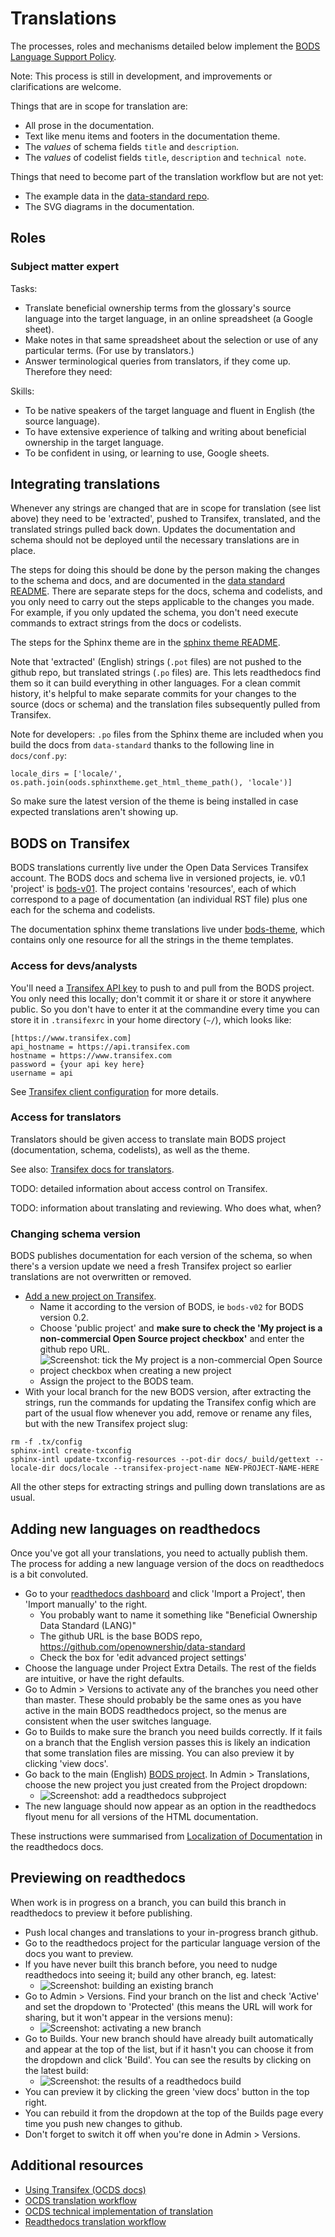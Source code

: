# Translations

The processes, roles and mechanisms detailed below implement the [BODS Language Support Policy](https://docs.google.com/document/d/1E15uIOO_JRU2_hFvetaMu4L66hJSrJMuK1U0lenDiyA).

Note: This process is still in development, and improvements or clarifications are welcome.

Things that are in scope for translation are:

* All prose in the documentation.
* Text like menu items and footers in the documentation theme.
* The *values* of schema fields `title` and `description`.
* The *values* of codelist fields `title`, `description` and `technical note`.

Things that need to become part of the translation workflow but are not yet:

* The example data in the [data-standard repo](https://github.com/openownership/data-standard).
* The SVG diagrams in the documentation.

## Roles

### Subject matter expert

Tasks:
* Translate beneficial ownership terms from the glossary's source language into the target language, in an online spreadsheet (a Google sheet).
* Make notes in that same spreadsheet about the selection or use of any particular terms. (For use by translators.)
* Answer terminological queries from translators, if they come up.
Therefore they need:

Skills:
* To be native speakers of the target language and fluent in English (the source language).
* To have extensive experience of talking and writing about beneficial ownership in the target language.
* To be confident in using, or learning to use, Google sheets.

## Integrating translations

Whenever any strings are changed that are in scope for translation (see list above) they need to be 'extracted', pushed to Transifex, translated, and the translated strings pulled back down. Updates the documentation and schema should not be deployed until the necessary translations are in place.

The steps for doing this should be done by the person making the changes to the schema and docs, and are documented in the [data standard README](https://github.com/openownership/data-standard/blob/master/README.md). There are separate steps for the docs, schema and codelists, and you only need to carry out the steps applicable to the changes you made. For example, if you only updated the schema, you don't need execute commands to extract strings from the docs or codelists.

The steps for the Sphinx theme are in the [sphinx theme README](https://github.com/openownership/data-standard-sphinx-theme#translations).

Note that 'extracted' (English) strings (`.pot` files) are not pushed to the github repo, but translated strings (`.po` files) are. This lets readthedocs find them so it can build everything in other languages. For a clean commit history, it's helpful to make separate commits for your changes to the source (docs or schema) and the translation files subsequently pulled from Transifex.

Note for developers: `.po` files from the Sphinx theme are included when you build the docs from `data-standard` thanks to the following line in `docs/conf.py`:

```
locale_dirs = ['locale/', os.path.join(oods.sphinxtheme.get_html_theme_path(), 'locale')]
```

So make sure the latest version of the theme is being installed in case expected translations aren't showing up.

## BODS on Transifex

BODS translations currently live under the Open Data Services Transifex account. The BODS docs and schema live in versioned projects, ie. v0.1 'project' is [bods-v01](https://www.transifex.com/OpenDataServices/bods-v01/dashboard/). The project contains 'resources', each of which correspond to a page of documentation (an individual RST file) plus one each for the schema and codelists.

The documentation sphinx theme translations live under [bods-theme](https://www.transifex.com/OpenDataServices/bods-theme/dashboard/), which contains only one resource for all the strings in the theme templates.

### Access for devs/analysts

You'll need a [Transifex API key](https://www.transifex.com/user/settings/api/) to push to and pull from the BODS project. You only need this locally; don't commit it or share it or store it anywhere public. So you don't have to enter it at the commandine every time you can store it in `.transifexrc` in your home directory (`~/`), which looks like:

```
[https://www.transifex.com]
api_hostname = https://api.transifex.com
hostname = https://www.transifex.com
password = {your api key here}
username = api
```

See [Transifex client configuration](https://docs.transifex.com/client/client-configuration) for more details.

### Access for translators

Translators should be given access to translate main BODS project (documentation, schema, codelists), as well as the theme.

See also: [Transifex docs for translators](https://docs.transifex.com/getting-started-1/translators).

TODO: detailed information about access control on Transifex.

TODO: information about translating and reviewing. Who does what, when?

### Changing schema version

BODS publishes documentation for each version of the schema, so when there's a version update we need a fresh Transifex project so earlier translations are not overwritten or removed.

* [Add a new project on Transifex](https://www.transifex.com/OpenDataServices/add/).
  * Name it according to the version of BODS, ie `bods-v02` for BODS version 0.2.
  * Choose 'public project' and **make sure to check the 'My project is a non-commercial Open Source project checkbox'** and enter the github repo URL.
  * ![Screenshot: tick the My project is a non-commercial Open Source project checkbox when creating a new project](screenshots/translation/transifex_noncommercial.png)
  * Assign the project to the BODS team.
* With your local branch for the new BODS version, after extracting the strings, run the commands for updating the Transifex config which are part of the usual flow whenever you add, remove or rename any files, but with the new Transifex project slug:

```
rm -f .tx/config
sphinx-intl create-txconfig
sphinx-intl update-txconfig-resources --pot-dir docs/_build/gettext --locale-dir docs/locale --transifex-project-name NEW-PROJECT-NAME-HERE
```

All the other steps for extracting strings and pulling down translations are as usual.

## Adding new languages on readthedocs

Once you've got all your translations, you need to actually publish them. The process for adding a new language version of the docs on readthedocs is a bit convoluted.

* Go to your [readthedocs dashboard](https://readthedocs.org/dashboard) and click 'Import a Project', then 'Import manually' to the right.
  * You probably want to name it something like "Beneficial Ownership Data Standard (LANG)"
  * The github URL is the base BODS repo, https://github.com/openownership/data-standard
  * Check the box for 'edit advanced project settings'
* Choose the language under Project Extra Details. The rest of the fields are intuitive, or have the right defaults.
* Go to Admin > Versions to activate any of the branches you need other than master. These should probably be the same ones as you have active in the main BODS readthedocs project, so the menus are consistent when the user switches language.
* Go to Builds to make sure the branch you need builds correctly. If it fails on a branch that the English version passes this is likely an indication that some translation files are missing. You can also preview it by clicking 'view docs'.
* Go back to the main (English) [BODS project](https://readthedocs.org/projects/beneficial-ownership-data-standard/). In Admin > Translations, choose the new project you just created from the Project dropdown:
  * ![Screenshot: add a readthedocs subproject](screenshots/translation/rtd_addtranslation.png)
* The new language should now appear as an option in the readthedocs flyout menu for all versions of the HTML documentation.

These instructions were summarised from [Localization of Documentation](https://docs.readthedocs.io/en/stable/localization.html) in the readthedocs docs.

## Previewing on readthedocs

When work is in progress on a branch, you can build this branch in readthedocs to preview it before publishing.

* Push local changes and translations to your in-progress branch github.
* Go to the readthedocs project for the particular language version of the docs you want to preview.
* If you have never built this branch before, you need to nudge readthedocs into seeing it; build any other branch, eg. latest:
  * ![Screenshot: building an existing branch](screenshots/translation/rtd_preview_build1.png)
* Go to Admin > Versions. Find your branch on the list and check 'Active' and set the dropdown to 'Protected' (this means the URL will work for sharing, but it won't appear in the versions menu):
  * ![Screenshot: activating a new branch](screenshots/translation/rtd_preview_build2.png)
* Go to Builds. Your new branch should have already built automatically and appear at the top of the list, but if it hasn't you can choose it from the dropdown and click 'Build'. You can see the results by clicking on the latest build:
  * ![Screenshot: the results of a readthedocs build](screenshots/translation/rtd_preview_built.png)
* You can preview it by clicking the green 'view docs' button in the top right.
* You can rebuild it from the dropdown at the top of the Builds page every time you push new changes to github.
* Don't forget to switch it off when you're done in Admin > Versions.

## Additional resources

* [Using Transifex (OCDS docs)](https://ocds-standard-development-handbook.readthedocs.io/en/latest/standard/translation/using_transifex/)
* [OCDS translation workflow](https://ocds-standard-development-handbook.readthedocs.io/en/latest/standard/translation/workflow/)
* [OCDS technical implementation of translation](https://ocds-standard-development-handbook.readthedocs.io/en/latest/standard/translation/implementation/)
* [Readthedocs translation workflow](https://docs.readthedocs.io/en/stable/guides/manage-translations.html)
